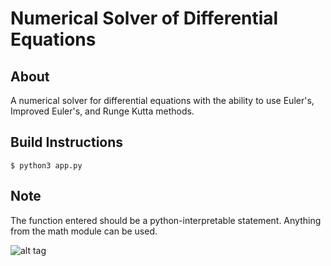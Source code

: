 # Numerical Solver of Differential Equations

## About
A numerical solver for differential equations with the ability to use Euler's, Improved Euler's, and Runge Kutta methods.

## Build Instructions

```
$ python3 app.py 
```

## Note

The function entered should be a python-interpretable statement. Anything from the math module can be used.

![alt tag](https://lh4.googleusercontent.com/oYyVSkGVMkr1GKVvK3sKoSOoEk5qDQKnNHdbTy5Y6-sK8JgQQ4PDChRWFR--_FM1aH8-uG2XyBnO-dE=w2560-h1254-rw)

